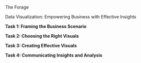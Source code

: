 The Forage


Data Visualization: Empowering Business with Effective Insights


**Task 1: Framing the Business Scenario**


**Task 2: Choosing the Right Visuals**


**Task 3: Creating Effective Visuals**


**Task 4: Communicating Insights and Analysis**





